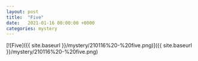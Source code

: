 ```yaml
---
layout: post
title:  "Five"
date:   2021-01-16 00:00:00 +0000
categories: mystery
---
```


[![Five]({{ site.baseurl }}/mystery/210116%20-%20five.png)]({{ site.baseurl }}/mystery/210116%20-%20five.png)

